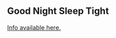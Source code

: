 ## Good Night Sleep Tight
[Info available here.](https://dev.bukkit.org/projects/good-night-sleep-tight)